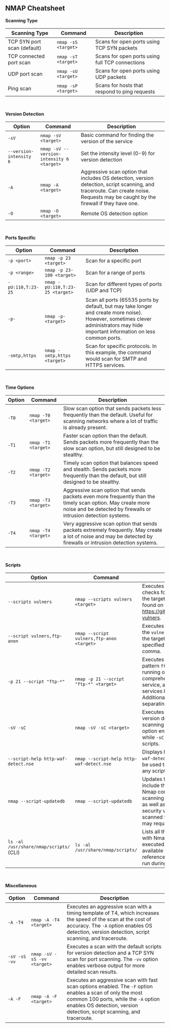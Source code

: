 ## NMAP Cheatsheet

**Scanning Type**

| Scanning Type                       | Command                                      | Description                                            |
| ----------------------------------- | -------------------------------------------- | ------------------------------------------------------ |
| TCP SYN port scan (default)         | `nmap -sS <target>`                          | Scans for open ports using TCP SYN packets             |
| TCP connected port scan             | `nmap -sT <target>`                          | Scans for open ports using full TCP connections        |
| UDP port scan                       | `nmap -sU <target>`                          | Scans for open ports using UDP packets                 |
| Ping scan                           | `nmap -sP <target>`                          | Scans for hosts that respond to ping requests          |

<br>

**Version Detection**

| Option        | Command                                        | Description                                                                                                                                                                       |
| ------------- | ---------------------------------------------- | --------------------------------------------------------------------------------------------------------------------------------------------------------------------------------- |
| `-sV`         | `nmap -sV <target>`                            | Basic command for finding the version of the service                                                                                                                              |
| `--version-intensity 6` | `nmap -sV --version-intensity 6 <target>` | Set the intensity level (0-9) for version detection                                                                                                                         |
| `-A`          | `nmap -A <target>`                             | Aggressive scan option that includes OS detection, version detection, script scanning, and traceroute. Can create noise. Requests may be caught by the firewall if they have one. |
| `-O`          | `nmap -O <target>`                             | Remote OS detection option                                                                                                                                                       |

<br>

**Ports Specific**

| Option        | Command                                            | Description                                                                                                                                                                                                                                                                                                                                                                                                                                                                                                                                                                      |
| ------------- | -------------------------------------------------- | -------------------------------------------------------------------------------------------------------------------------------------------------------------------------------------------------------------------------------------------------------------------------------------------------------------------------------------------------------------------------------------------------------------------------------------------------------------------------------------------------------------------------------------------------------------------------------- |
| `-p <port>`   | `nmap -p 23 <target>`                              | Scan for a specific port                                                                                                                                                                                                                                                                                                                                                                                                                                                                                                                                                        |
| `-p <range>`  | `nmap -p 23-100 <target>`                          | Scan for a range of ports                                                                                                                                                                                                                                                                                                                                                                                                                                                                                                                                                        |
| `-pU:110,T:23-25` | `nmap -pU:110,T:23-25 <target>`                  | Scan for different types of ports (UDP and TCP)                                                                                                                                                                                                                                                                                                                                                                                                                                                                                                                                  |
| `-p-`         | `nmap -p- <target>`                                | Scan all ports (65535 ports by default, but may take longer and create more noise). However, sometimes clever administrators may hide important information on less common ports.                                                                                                                                                                                                                                                                                                                                                                                                |
| `-smtp,https` | `nmap -smtp,https <target>`                        | Scan for specific protocols. In this example, the command would scan for SMTP and HTTPS services.                                                                                                                                                                                                                                                                                                                                                                                                                                                                               |

<br>

**Time Options**

| Option       | Command                                           | Description                                                                                                                                                                    |
| ------------ | ------------------------------------------------- | ------------------------------------------------------------------------------------------------------------------------------------------------------------------------------ |
| `-T0`        | `nmap -T0 <target>`                              | Slow scan option that sends packets less frequently than the default. Useful for scanning networks where a lot of traffic is already present.                                        |
| `-T1`        | `nmap -T1 <target>`                              | Faster scan option than the default. Sends packets more frequently than the slow scan option, but still designed to be stealthy.                                             |
| `-T2`        | `nmap -T2 <target>`                              | Timely scan option that balances speed and stealth. Sends packets more frequently than the default, but still designed to be stealthy.                                           |
| `-T3`        | `nmap -T3 <target>`                              | Aggressive scan option that sends packets even more frequently than the timely scan option. May create more noise and be detected by firewalls or intrusion detection systems. |
| `-T4`        | `nmap -T4 <target>`                              | Very aggressive scan option that sends packets extremely frequently. May create a lot of noise and may be detected by firewalls or intrusion detection systems.             |


<br>

**Scripts**

| Option                                  | Command                                             | Description                                                                                                                                                                                                                                                                                                                                                                                             |
| --------------------------------------- | --------------------------------------------------- | ------------------------------------------------------------------------------------------------------------------------------------------------------------------------------------------------------------------------------------------------------------------------------------------------------------------------------------------------------------------------------------------------------- |
| `--scripts vulners`                     | `nmap --scripts vulners <target>`                  | Executes the `vulners` script, which checks for known vulnerabilities on the target host. The script can be found on GitHub at https://github.com/vulnersCom/nmap-vulners.                                                                                                                                                                                                                                   |
| `--script vulners,ftp-anon`             | `nmap --script vulners,ftp-anon <target>`          | Executes multiple scripts (in this case, the `vulners` and `ftp-anon` scripts) on the target host. Multiple scripts can be specified by separating them with a comma.                                                                                                                                                                       |
| `-p 21 --script "ftp-*"`                | `nmap -p 21 --script "ftp-*" <target>`             | Executes all scripts that match the pattern `ftp-*` for the FTP service running on port 21. This allows for comprehensive scanning of the FTP service, and can be adapted for other services by changing the pattern. Additional scripts can be specified by separating them with a comma.                                              |
| `-sV -sC`                               | `nmap -sV -sC <target>`                           | Executes the default scripts for version detection and basic script scanning on the target host. The `-sV` option enables version detection, while `-sC` runs the default set of scripts.                                                                                                                                              |
| `--script-help http-waf-detect.nse`     | `nmap --script-help http-waf-detect.nse`          | Displays help information for the `http-waf-detect.nse` script. This option can be used to obtain documentation on any script included with Nmap.                                                                                                                                                                                           |
| `nmap --script-updatedb`                | `nmap --script-updatedb`                           | Updates the Nmap script database to include the latest scripts from the Nmap community. This can improve scanning performance and accuracy, as well as ensure that the latest security vulnerabilities are being scanned for. Note that this command may require root privileges. |
| `ls -al /usr/share/nmap/scripts/` (CLI) | `ls -al /usr/share/nmap/scripts/`                  | Lists all the default scripts included with Nmap. This command can be executed in a terminal to view the available scripts, and can be used as a reference when specifying scripts to run during scanning.                                                                                                                              |

<br>

**Miscellaneous**

| Option                            | Command                                           | Description                                                                                                                                                                                                                                                                   |
| --------------------------------- | ------------------------------------------------- | ----------------------------------------------------------------------------------------------------------------------------------------------------------------------------------------------------------------------------------------------------------------------------- |
| `-A -T4`                          | `nmap -A -T4 <target>`                            | Executes an aggressive scan with a timing template of T4, which increases the speed of the scan at the cost of accuracy. The `-A` option enables OS detection, version detection, script scanning, and traceroute.                                                                   |
| `-sV -sS -vv`                     | `nmap -sV -sS -vv <target>`                       | Executes a scan with the default scripts for version detection and a TCP SYN scan for port scanning. The `-vv` option enables verbose output for more detailed scan results.                                                                                                     |
| `-A -F`                           | `nmap -A -F <target>`                             | Executes an aggressive scan with fast scan options enabled. The `-F` option enables a scan of only the most common 100 ports, while the `-A` option enables OS detection, version detection, script scanning, and traceroute.                                                        |




